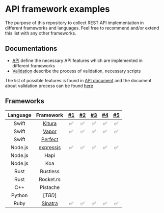 # API framework examples

The purpose of this repository to collect REST API implementation in different frameworks and languages.
Feel free to recommend and/or extend this list with any other frameworks.

## Documentations

* [API](api.md) define the necessary API features which are implemented in different frameworks
* [Validation](validation.md) describe the process of validation, necessary scripts

The list of possible features is found in [API document](api.md) and the document about validation process can be found [here](validation.md)

## Frameworks

| Language | Framework | [#1](api.md#1-basic-api-with-versioning) | [#2](api.md#2-router-parameter-handling) | [#3](api.md#3-basic-json-middleware) | [#4](api.md#4-alter-requests) | [#5](api.md#5-basic-authentication) |
:---: | :---: | :---: | :---: | :---: | :---: | :---: |
Swift | [Kitura](https://www.kitura.io) | :white_check_mark: | :white_check_mark: | :white_check_mark: | :white_check_mark: | :white_check_mark: |
Swift | [Vapor](https://vapor.codes) | :white_check_mark: | :white_check_mark: | :white_check_mark: | :white_check_mark: | :white_check_mark: |
Swift | [Perfect](https://perfect.org) | | | | | |
Node.js | [expressjs](https://expressjs.com) | :white_check_mark: | :white_check_mark: | :white_check_mark: | :white_check_mark: | :white_check_mark: |
Node.js | Hapi | | | | | |
Node.js | Koa | | | | | |
Rust | Rustless | | | | | |
Rust | Rocket.rs | | | | | |
C++ | Pistache | | | | | |
Python | [_TBD_] | | | | | |
Ruby | [Sinatra](http://sinatrarb.com) | :white_check_mark: | :white_check_mark: | :white_check_mark: | :white_check_mark: | :white_check_mark: |